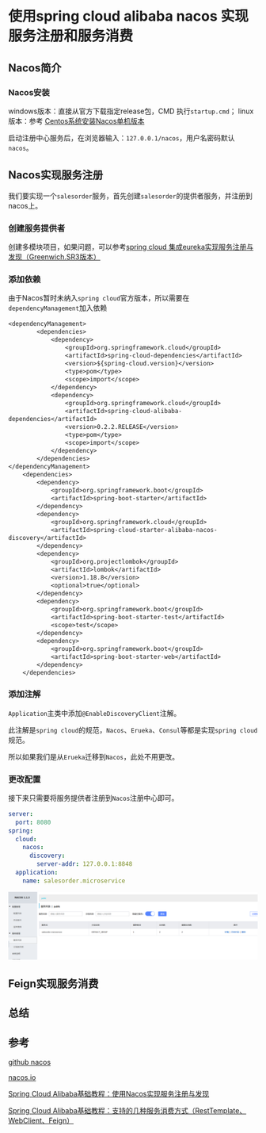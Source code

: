 # 使用spring cloud alibaba nacos 实现服务注册和服务消费

## Nacos简介

### Nacos安装

windows版本：直接从官方下载指定release包，CMD 执行`startup.cmd`；
linux版本：参考 [Centos系统安装Nacos单机版本](../../linux/install/Centos下安装Nacos单机版.md)


启动注册中心服务后，在浏览器输入：`127.0.0.1/nacos`，用户名密码默认`nacos`。



## Nacos实现服务注册

我们要实现一个`salesorder`服务，首先创建`salesorder`的提供者服务，并注册到nacos上。

### 创建服务提供者

创建多模块项目，如果问题，可以参考[spring cloud 集成eureka实现服务注册与发现（Greenwich.SR3版本）](../eureka/1、eureka服务注册与发现.md)

### 添加依赖
由于Nacos暂时未纳入`spring cloud`官方版本，所以需要在`dependencyManagement`加入依赖

```maven
<dependencyManagement>
		<dependencies>
			<dependency>
				<groupId>org.springframework.cloud</groupId>
				<artifactId>spring-cloud-dependencies</artifactId>
				<version>${spring-cloud.version}</version>
				<type>pom</type>
				<scope>import</scope>
			</dependency>
			<dependency>
				<groupId>org.springframework.cloud</groupId>
				<artifactId>spring-cloud-alibaba-dependencies</artifactId>
				<version>0.2.2.RELEASE</version>
				<type>pom</type>
				<scope>import</scope>
			</dependency>
		</dependencies>
</dependencyManagement>
    <dependencies>
		<dependency>
			<groupId>org.springframework.boot</groupId>
			<artifactId>spring-boot-starter</artifactId>
		</dependency>
		<dependency>
			<groupId>org.springframework.cloud</groupId>
			<artifactId>spring-cloud-starter-alibaba-nacos-discovery</artifactId>
		</dependency>
		<dependency>
			<groupId>org.projectlombok</groupId>
			<artifactId>lombok</artifactId>
			<version>1.18.8</version>
			<optional>true</optional>
		</dependency>
		<dependency>
			<groupId>org.springframework.boot</groupId>
			<artifactId>spring-boot-starter-test</artifactId>
			<scope>test</scope>
		</dependency>
		<dependency>
			<groupId>org.springframework.boot</groupId>
			<artifactId>spring-boot-starter-web</artifactId>
		</dependency>
	</dependencies>
```
### 添加注解

`Application`主类中添加`@EnableDiscoveryClient`注解。

此注解是`spring cloud`的规范，`Nacos`、`Erueka`、`Consul`等都是实现`spring cloud`规范。

所以如果我们是从`Erueka`迁移到`Nacos`，此处不用更改。

### 更改配置

接下来只需要将服务提供者注册到`Nacos`注册中心即可。

```yml
server:
  port: 8080
spring:
  cloud:
    nacos:
      discovery:
        server-addr: 127.0.0.1:8848
  application:
    name: salesorder.microservice
```


![](../../img/nacos服务实例.jpg)

## Feign实现服务消费


## 总结


## 参考

[github nacos](https://github.com/alibaba/nacos)

[nacos.io](https://nacos.io/zh-cn/docs/what-is-nacos.html)

[Spring Cloud Alibaba基础教程：使用Nacos实现服务注册与发现](http://blog.didispace.com/spring-cloud-alibaba-1/)

[Spring Cloud Alibaba基础教程：支持的几种服务消费方式（RestTemplate、WebClient、Feign）](http://blog.didispace.com/spring-cloud-alibaba-2/)

